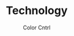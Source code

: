 ---
layout: 02-technology/technology
permalink: "/technology/"

title: Technology
description: The art of color making is in the arrangement of color particles
author: Color Cntrl
tags:
- color-cntrl
---
